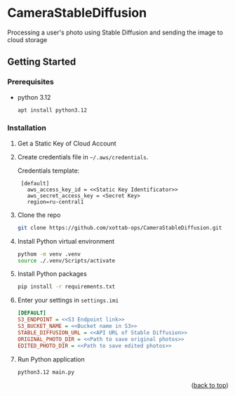 # CameraStableDiffusion
Processing a user's photo using Stable Diffusion and sending the image to cloud storage

<!-- GETTING STARTED -->
## Getting Started


### Prerequisites

* python 3.12
  ```sh
  apt install python3.12
  ```

### Installation

1. Get a Static Key of Cloud Account
2. Create credentials file in `~/.aws/credentials`.

    Credentials template:
   ```
    [default]
      aws_access_key_id = <<Static Key Identificator>>
      aws_secret_access_key = <Secret Key>
      region=ru-central1
   ```
3. Clone the repo
   ```sh
   git clone https://github.com/xottab-ops/CameraStableDiffusion.git
   ```
4. Install Python virtual environment 
   ```sh
   pythom -m venv .venv
   source ./.venv/Scripts/activate
   ```
5. Install Python packages
   ```sh
   pip install -r requirements.txt
   ```
6. Enter your settings in `settings.imi`
   ```ini
   [DEFAULT]
   S3_ENDPOINT = <<S3 Endpoint link>>
   S3_BUCKET_NAME = <<Bucket name in S3>>
   STABLE_DIFFUSION_URL = <<API URL of Stable Diffusion>>
   ORIGINAL_PHOTO_DIR = <<Path to save original photos>>
   EDITED_PHOTO_DIR = <<Path to save edited photos>>
   ```
7. Run Python application
   ```sh
   python3.12 main.py
   ```

<p align="right">(<a href="#readme-top">back to top</a>)</p>